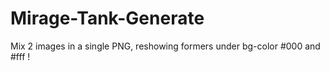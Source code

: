 # Mirage-Tank-Generate
Mix 2 images in a single PNG, reshowing formers under bg-color #000 and #fff !
